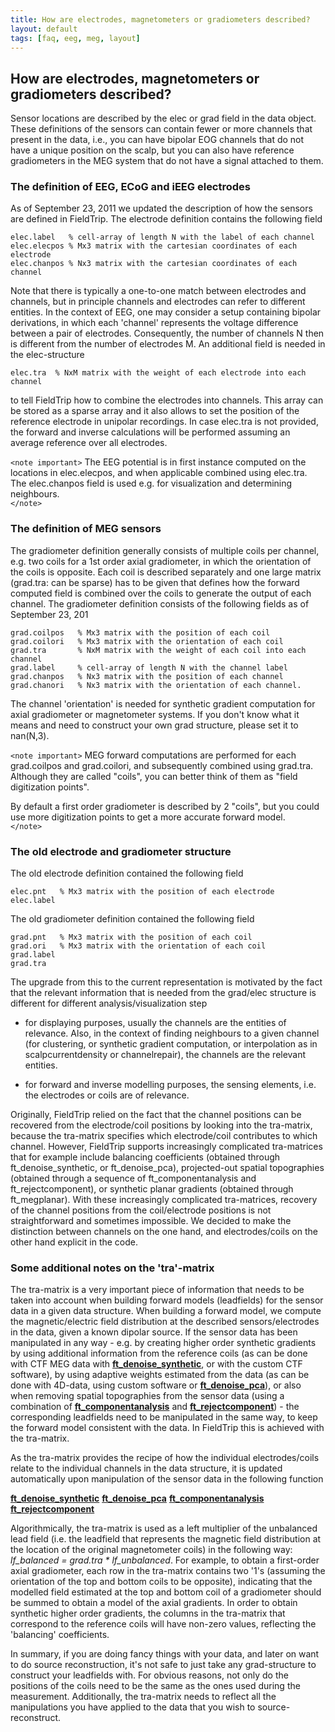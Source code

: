 ```yaml
---
title: How are electrodes, magnetometers or gradiometers described?
layout: default
tags: [faq, eeg, meg, layout]
---
```


## How are electrodes, magnetometers or gradiometers described?

Sensor locations are described by the elec or grad field in the data object. These definitions of the sensors can contain fewer or more channels that present in the data, i.e., you can have bipolar EOG channels that do not have a unique position on the scalp, but you can also have reference gradiometers in the MEG system that do not have a signal attached to them.

### The definition of EEG, ECoG and iEEG electrodes

As of September 23, 2011 we updated the description of how the sensors are defined in FieldTrip. The electrode definition contains the following field

    elec.label   % cell-array of length N with the label of each channel
    elec.elecpos % Mx3 matrix with the cartesian coordinates of each electrode
    elec.chanpos % Nx3 matrix with the cartesian coordinates of each channel

Note that there is typically a one-to-one match between electrodes and channels, but in principle channels and electrodes can refer to different entities. In the context of EEG, one may consider a setup containing bipolar derivations, in which each 'channel' represents the voltage difference between a pair of electrodes. Consequently, the number of channels N then is different from the number of electrodes M. An additional field is needed in the elec-structure

    elec.tra  % NxM matrix with the weight of each electrode into each channel  

to tell FieldTrip how to combine the electrodes into channels. This array can be stored as a sparse array and it also allows to set the position of the reference electrode in unipolar recordings. In case elec.tra is not provided, the forward and inverse calculations will be performed assuming an average reference over all electrodes.

`<note important>`
The EEG potential is in first instance computed on the locations in elec.elecpos, and when applicable combined using elec.tra. The elec.chanpos field is used e.g. for visualization and determining neighbours.  
`</note>`

### The definition of MEG sensors

The gradiometer definition generally consists of multiple coils per channel, e.g. two coils for a 1st order axial gradiometer, in which the orientation of the coils is opposite. Each coil is described separately and one large matrix (grad.tra: can be sparse) has to be given that defines how the forward computed field is combined over the coils to generate the output of each channel. The gradiometer definition consists of the following fields as of September 23, 201

    grad.coilpos   % Mx3 matrix with the position of each coil
    grad.coilori   % Mx3 matrix with the orientation of each coil
    grad.tra       % NxM matrix with the weight of each coil into each channel
    grad.label     % cell-array of length N with the channel label
    grad.chanpos   % Nx3 matrix with the position of each channel
    grad.chanori   % Nx3 matrix with the orientation of each channel.

The channel 'orientation' is needed for synthetic gradient computation for axial gradiometer or magnetometer systems. If you don't know what it means and need to construct your own grad structure, please set it to nan(N,3).

`<note important>`
MEG forward computations are performed for each grad.coilpos and grad.coilori, and subsequently combined using grad.tra. Although they are called "coils", you can better think of them as "field digitization points".

By default a first order gradiometer is described by 2 "coils", but you could use more digitization points to get a more accurate forward model.   
`</note>`

### The old electrode and gradiometer structure

The old electrode definition contained the following field

    elec.pnt   % Mx3 matrix with the position of each electrode
    elec.label

The old gradiometer definition contained the following field

    grad.pnt   % Mx3 matrix with the position of each coil
    grad.ori   % Mx3 matrix with the orientation of each coil
    grad.label
    grad.tra

The upgrade from this to the current representation is motivated by the fact that the relevant information that is needed from the grad/elec structure is different for different analysis/visualization step

*  for displaying purposes, usually the channels are the entities of relevance. Also, in the context of finding neighbours to a given channel (for clustering, or synthetic gradient computation, or interpolation as in scalpcurrentdensity or channelrepair), the channels are the relevant entities.

*  for forward and inverse modelling purposes, the sensing elements, i.e. the electrodes or coils are of relevance.

Originally, FieldTrip relied on the fact that the channel positions can be recovered from the electrode/coil positions by looking into the tra-matrix, because the tra-matrix specifies which electrode/coil contributes to which channel. However, FieldTrip supports increasingly complicated tra-matrices that for example include balancing coefficients (obtained through ft_denoise_synthetic, or ft_denoise_pca), projected-out spatial topographies (obtained through a sequence of ft_componentanalysis and ft_rejectcomponent), or synthetic planar gradients (obtained through ft_megplanar). With these increasingly complicated tra-matrices, recovery of the channel positions from the coil/electrode positions is not straightforward and sometimes impossible.
We decided to make the distinction between channels on the one hand, and electrodes/coils on the other hand explicit in the code.

### Some additional notes on the 'tra'-matrix

The tra-matrix is a very important piece of information that needs to be taken into account when building forward models (leadfields) for the sensor data in a given data structure. When building a forward model, we compute the magnetic/electric field distribution at the described sensors/electrodes in the data, given a known dipolar source. If the sensor data has been manipulated in any way - e.g. by creating higher order synthetic gradients by using additional information from the reference coils (as can be done with CTF MEG data with **[ft_denoise_synthetic](/reference/ft_denoise_synthetic)**, or with the custom CTF software), by using adaptive weights estimated from the data (as can be done with 4D-data, using custom software or **[ft_denoise_pca](/reference/ft_denoise_pca)**), or also when removing spatial topographies from the sensor data (using a combination of **[ft_componentanalysis](/reference/ft_componentanalysis)** and **[ft_rejectcomponent](/reference/ft_rejectcomponent)**) - the corresponding leadfields need to be manipulated in the same way, to keep the forward model consistent with the data. In FieldTrip this is achieved with the tra-matrix.

As the tra-matrix provides the recipe of how the individual electrodes/coils relate to the individual channels in the data structure, it is updated automatically upon manipulation of the sensor data in the following function

 **[ft_denoise_synthetic](/reference/ft_denoise_synthetic)**
 **[ft_denoise_pca](/reference/ft_denoise_pca)**
 **[ft_componentanalysis](/reference/ft_componentanalysis)**
 **[ft_rejectcomponent](/reference/ft_rejectcomponent)**

Algorithmically, the tra-matrix is used as a left multiplier of the unbalanced lead field (i.e. the leadfield that represents the magnetic field distribution at the location of the original magnetometer coils) in the following way: *lf_balanced = grad.tra * lf_unbalanced*. For example, to obtain a first-order axial gradiometer, each row in the tra-matrix contains two '1's (assuming the orientation of the top and bottom coils to be opposite), indicating that the modelled field estimated at the top and bottom coil of a gradiometer should be summed to obtain a model of the axial gradients. In order to obtain synthetic higher order gradients, the columns in the tra-matrix that correspond to the reference coils will have non-zero values, reflecting the 'balancing' coefficients.

In summary, if you are doing fancy things with your data, and later on want to do source reconstruction, it's not safe to just take any grad-structure to construct your leadfields with. For obvious reasons, not only do the positions of the coils need to be the same as the ones used during the measurement. Additionally, the tra-matrix needs to reflect all the manipulations you have applied to the data that you wish to source-reconstruct.
